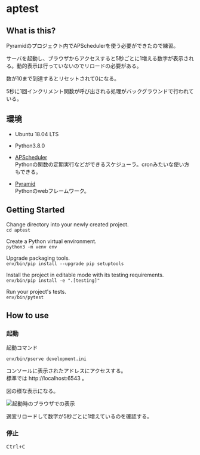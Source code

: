 # aptest

## What is this?
Pyramidのプロジェクト内でAPSchedulerを使う必要ができたので練習。

サーバを起動し、ブラウザからアクセスすると5秒ごとに1増える数字が表示される。動的表示は行っていないのでリロードの必要がある。

数が10まで到達するとリセットされて0になる。

5秒に1回インクリメント関数が呼び出される処理がバックグラウンドで行われている。

## 環境

- Ubuntu 18.04 LTS

- Python3.8.0

- [APScheduler](https://pypi.org/project/APScheduler/)   
Pythonの関数の定期実行などができるスケジューラ。cronみたいな使い方もできる。

- [Pyramid](https://trypyramid.com/)  
Pythonのwebフレームワーク。

## Getting Started

Change directory into your newly created project.  
```cd aptest```

Create a Python virtual environment.  
```python3 -m venv env```

Upgrade packaging tools.  
```env/bin/pip install --upgrade pip setuptools```

Install the project in editable mode with its testing requirements.  
```env/bin/pip install -e ".[testing]"```

Run your project's tests.  
```env/bin/pytest```


## How to use

### 起動

起動コマンド

```env/bin/pserve development.ini```

コンソールに表示されたアドレスにアクセスする。  
標準では http://localhost:6543 。

図の様な表示になる。

![起動時のブラウザでの表示](images/aptest.png)

適宜リロードして数字が5秒ごとに1増えているのを確認する。

### 停止

<kbd><kbd>Ctrl</kbd>+<kbd>C</kbd></kbd>

